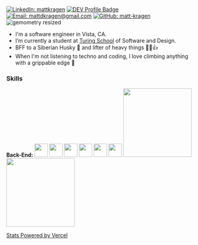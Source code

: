 [![LinkedIn: mattkragen][linkedin-badge]][LinkedIn]
[![DEV Profile Badge][dev-badge]][Dev]
[![Email: mattdkragen@gmail.com][gmail-badge]][Gmail]
[![GitHub: matt-kragen][github-follow-badge]][GitHub]
![gemometry resized](https://user-images.githubusercontent.com/56685055/127572202-0044705a-92eb-43c7-8f34-0231ba704c5e.jpeg)

- I'm a software engineer in Vista, CA.
- I’m currently a student at [Turing School](https://turing.io/) of Software and Design.
- BFF to a Siberian Husky 🐾  and lifter of heavy things  💪😎👍
- When I'm not listening to techno and coding, I love climbing anything with a grippable edge  🧗

### Skills
<span>
  <b height="35">Back-End:</b>
  <img src="https://img.shields.io/badge/Ruby-CC342D?style=for-the-badge&logo=ruby&logoColor=white" height="35" /> 
  <img src="https://img.shields.io/badge/Ruby_on_Rails-CC0000?style=for-the-badge&logo=ruby-on-rails&logoColor=white" height="35" />
  <img src="https://img.shields.io/badge/Python-14354C?style=for-the-badge&logo=python&logoColor=white" height="35" />
  <img src="https://img.shields.io/badge/Django-092E20?style=for-the-badge&logo=django&logoColor=white" height="35" />
  <img src="https://img.shields.io/badge/PostgreSQL-316192?style=for-the-badge&logo=postgresql&logoColor=white" height="35" />
  <img src="https://img.shields.io/badge/Heroku-430098?style=for-the-badge&logo=heroku&logoColor=white" height="35" />
</span>
  
<img height="180em" src="https://github-readme-stats.vercel.app/api?username=matt-kragen&show_icons=true&hide=stars&theme=chartreuse-dark" />
<img height="180em" src="https://github-readme-stats.vercel.app/api/top-langs/?username=matt-kragen&theme=chartreuse-dark&layout=compact" />

[Stats Powered by Vercel](https://vercel.com?utm_source=github_readme_stats_team&utm_campaign=oss)

<!---
InOmn1aParatus/InOmn1aParatus is a ✨ special ✨ repository because its `README.md` (this file) appears on your GitHub profile.
You can click the Preview link to take a look at your changes.
--->

<!-- LINKS -->
[GitHub]: https://github.com/matt-kragen
[Gmail]: mailto:mattdkragen@gmail.com
[LinkedIn]: https://www.linkedin.com/in/mattkragen/
[Dev]: https://dev.to/matt-kragen/

<!-- BADGES -->
[github-follow-badge]: https://img.shields.io/github/followers/matt-kragen?label=follow&style=social
[gmail-badge]: https://img.shields.io/badge/gmail-mattdkragen@gmail.com-green?style=flat&logo=gmail&logoColor=white&color=white&labelColor=EA4335
[linkedin-badge]: https://img.shields.io/badge/Matt--Kragen-%23OpenToWork-green?style=flat&logo=Linkedin&logoColor=white&color=success&labelColor=0A66C2
[dev-badge]: https://img.shields.io/badge/DEV-Profile-green
